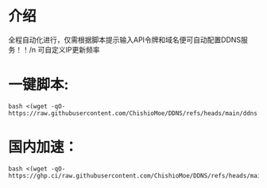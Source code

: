 # 介绍
全程自动化进行，仅需根据脚本提示输入API令牌和域名便可自动配置DDNS服务！！/n
可自定义IP更新频率
# 一键脚本:

```
bash <(wget -qO- https://raw.githubusercontent.com/ChishioMoe/DDNS/refs/heads/main/ddns.sh)
```
# 国内加速：

```
bash <(wget -qO- https://ghp.ci/raw.githubusercontent.com/ChishioMoe/DDNS/refs/heads/main/ddns.sh)
```
